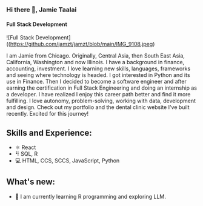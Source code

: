 ### Hi there 👋, Jamie Taalai
#### Full Stack Development
![Full Stack Development]((https://github.com/jamzt/jamzt/blob/main/IMG_9108.jpeg)



I am Jamie from Chicago. Originally, Central Asia, then South East Asia, California, Washington and now Illinois. I have a background in finance, accounting, investment. I love learning new skills, languages, frameworks and seeing where technology is headed. I got interested in Python and its use in Finance. Then I decided to become a software engineer and after earning the certification in Full Stack Engineering and doing an internship as a developer. I have realized I enjoy this career path better and find it more fulfilling. I love autonomy, problem-solving, working with data, development and design. Check out my portfolio and the dental clinic website I've built recently.  Excited for this journey!

## Skills and Experience:
* ⚛️ React
* ⠻ SQL, R
* 💻 HTML, CCS, SCCS, JavaScript, Python


## What's new:
- 🔭 I am currently learning R programming and exploring LLM.




